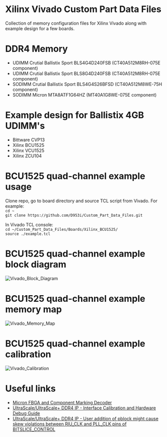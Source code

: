 # Xilinx Vivado Custom Part Data Files

Collection of memory configuration files for Xilinx Vivado along with example design for a few boards.

# DDR4 Memory
- UDIMM  Crutial Ballistix Sport BLS4G4D240FSB (CT40A512M8RH-075E component)
- UDIMM  Crutial Ballistix Sport BLS8G4D240FSB (CT40A512M8RH-075E component)
- SODIMM Crutial Ballistix Sport BLS4G4S26BFSD (CT40A512M8WE-75H component)
- SODIMM Micron MTA8ATF1G64HZ (MT40A1G8WE-075E component)
  
# Example design for Ballistix 4GB UDIMM's
- Bittware CVP13
- Xilinx BCU1525
- Xilinx VCU1525
- Xilinx ZCU104

# BCU1525 quad-channel example usage

Clone repo, go to board directory and source TCL script from Vivado. For example:<br>
```cd ~```<br>
```git clone https://github.com/D953i/Custom_Part_Data_Files.git```

In Vivado TCL console:<br>
```cd ~/Custom_Part_Data_Files/Boards/Xilinx_BCU1525/```<br>
```source ./example.tcl```

# BCU1525 quad-channel example block diagram
![Vivado_Block_Diagram](Images/BCU1525_Quad_DDR4_BlockDiagram.PNG?raw=true "Vivado Block Diagram")

# BCU1525 quad-channel example memory map 
![Vivado_Memory_Map](Images/BCU1525_Quad_DDR4_MemoryMap.PNG?raw=true "Vivado Memory Map")

# BCU1525 quad-channel example calibration
![Vivado_Calibration](Images/BCU1525_Quad_DDR4_Calibration.PNG?raw=true "Vivado Memory Calibration")

# Useful links
- <a href='https://www.micron.com/support/tools-and-utilities/fbga?fbga'>Micron FBGA and Component Marking Decoder</a><br>
- <a href='https://www.xilinx.com/support/answers/68937.html'>UltraScale/UltraScale+ DDR4 IP - Interface Calibration and Hardware Debug Guide</a><br>
- <a href='https://www.xilinx.com/support/answers/68976.html'>UltraScale/UltraScale+ DDR4 IP - User addition of pblock might cause skew violations between RIU_CLK and PLL_CLK pins of BITSLICE_CONTROL</a><br>

